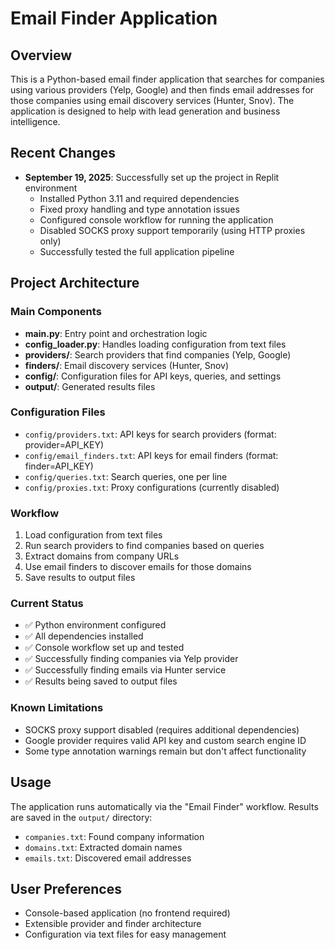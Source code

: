 # Email Finder Application

## Overview
This is a Python-based email finder application that searches for companies using various providers (Yelp, Google) and then finds email addresses for those companies using email discovery services (Hunter, Snov). The application is designed to help with lead generation and business intelligence.

## Recent Changes
- **September 19, 2025**: Successfully set up the project in Replit environment
  - Installed Python 3.11 and required dependencies
  - Fixed proxy handling and type annotation issues
  - Configured console workflow for running the application
  - Disabled SOCKS proxy support temporarily (using HTTP proxies only)
  - Successfully tested the full application pipeline

## Project Architecture

### Main Components
- **main.py**: Entry point and orchestration logic
- **config_loader.py**: Handles loading configuration from text files
- **providers/**: Search providers that find companies (Yelp, Google)
- **finders/**: Email discovery services (Hunter, Snov)
- **config/**: Configuration files for API keys, queries, and settings
- **output/**: Generated results files

### Configuration Files
- `config/providers.txt`: API keys for search providers (format: provider=API_KEY)
- `config/email_finders.txt`: API keys for email finders (format: finder=API_KEY)
- `config/queries.txt`: Search queries, one per line
- `config/proxies.txt`: Proxy configurations (currently disabled)

### Workflow
1. Load configuration from text files
2. Run search providers to find companies based on queries
3. Extract domains from company URLs
4. Use email finders to discover emails for those domains
5. Save results to output files

### Current Status
- ✅ Python environment configured
- ✅ All dependencies installed
- ✅ Console workflow set up and tested
- ✅ Successfully finding companies via Yelp provider
- ✅ Successfully finding emails via Hunter service
- ✅ Results being saved to output files

### Known Limitations
- SOCKS proxy support disabled (requires additional dependencies)
- Google provider requires valid API key and custom search engine ID
- Some type annotation warnings remain but don't affect functionality

## Usage
The application runs automatically via the "Email Finder" workflow. Results are saved in the `output/` directory:
- `companies.txt`: Found company information
- `domains.txt`: Extracted domain names  
- `emails.txt`: Discovered email addresses

## User Preferences
- Console-based application (no frontend required)
- Extensible provider and finder architecture
- Configuration via text files for easy management
